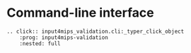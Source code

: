 # Command-line interface

```{eval-rst}
.. click:: input4mips_validation.cli:_typer_click_object
    :prog: input4mips-validation
    :nested: full
```
